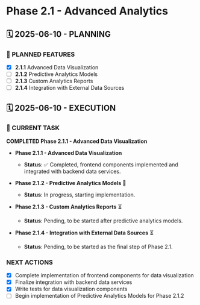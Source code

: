 # Phase 2.1 - Advanced Analytics

## 🗓️ 2025-06-10 - PLANNING
### 🎯 PLANNED FEATURES
- [x] **2.1.1** Advanced Data Visualization
- [ ] **2.1.2** Predictive Analytics Models
- [ ] **2.1.3** Custom Analytics Reports
- [ ] **2.1.4** Integration with External Data Sources

## 🗓️ 2025-06-10 - EXECUTION
### 🚀 CURRENT TASK
**COMPLETED Phase 2.1.1 - Advanced Data Visualization**

- **Phase 2.1.1 - Advanced Data Visualization**
  - **Status**: ✅ Completed, frontend components implemented and integrated with backend data services.

- **Phase 2.1.2 - Predictive Analytics Models** 🔄
  - **Status**: In progress, starting implementation.

- **Phase 2.1.3 - Custom Analytics Reports** ⏳
  - **Status**: Pending, to be started after predictive analytics models.

- **Phase 2.1.4 - Integration with External Data Sources** ⏳
  - **Status**: Pending, to be started as the final step of Phase 2.1.

### NEXT ACTIONS
- [x] Complete implementation of frontend components for data visualization
- [x] Finalize integration with backend data services
- [x] Write tests for data visualization components
- [ ] Begin implementation of Predictive Analytics Models for Phase 2.1.2
